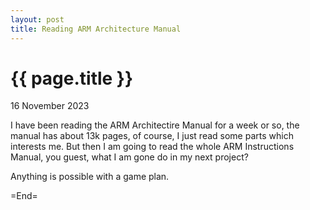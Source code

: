```yaml
---
layout: post
title: Reading ARM Architecture Manual
---
```


{{ page.title }}
================

<p class="meta">16 November 2023</p>

I have been reading the ARM Architectire Manual for a week or so, the manual has about 13k pages, of course, I just read some parts which interests me. But then I am going to read the whole ARM Instructions Manual, you guest, what I am gone do in my next project?

Anything is possible with a game plan.

=End=
